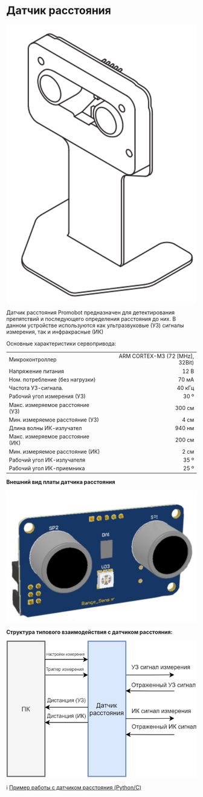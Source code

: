 # Датчик расстояния

[<img src="https://github.com/Promobot-education/robox/blob/master/docs/res/ranger.png" width="600"/>](ranger.png)

Датчик расстояния Promobot предназначен для детектирования препятствий и последующего определения расстояния до них. В данном устройстве используются как ультразвуковые (УЗ) сигналы измерения, так и инфракрасные (ИК)

Основные характеристики сервопривода:

|              							|                 					| 
|:------------- 						|----------------:					|
| Микроконтроллер           			| ARM CORTEX-M3 (72 [MHz], 32Bit)   | 
| Напряжение питания 					| 12 В       				    	| 
| Ном. потребление (без нагрузки) 		| 70 мА       				    	| 
| Частота УЗ-сигнала. 					| 40 кГц       				    	| 
| Рабочий угол измерения (УЗ) 			| 30 º       				    	| 
| Макс. измеряемое расстояние (УЗ)		| 300 см       				   		| 
| Мин. измеряемое расстояние (УЗ)		| 4 см     							| 
| Длина волны ИК-излучател				| 940 нм     						| 
| Макс. измеряемое расстояние (ИК)		| 200 см     						| 
| Мин. измеряемое расстояние (ИК)		| 2 см     							| 
| Рабочий угол ИК-излучателя			| 35 º     							| 
| Рабочий угол ИК-приемника				| 25 º     							| 


**Внешний вид платы датчика расстояния**

[<img src="https://github.com/Promobot-education/robox/blob/master/docs/res/ranger_pcb.png" width="600"/>](Range_pcb.png)


**Структура типового взаимодействия с датчиком расстояния:**

[<img src="https://github.com/Promobot-education/robox/blob/master/docs/res/Range_struct.png" width="600"/>](Range_struct.png)

:information_source: [Пример работы с датчиком расстояния (Python/C)](https://github.com/Promobot-education/robox/blob/master/docs/ranger_code.md)